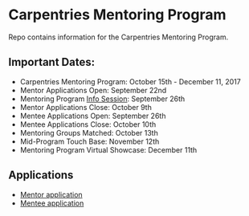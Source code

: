 # Carpentries Mentoring Program
Repo contains information for the Carpentries Mentoring Program.

## Important Dates:
- Carpentries Mentoring Program: October 15th - December 11, 2017  
- Mentor Applications Open: September 22nd   
- Mentoring Program [Info Session](http://pad.software-carpentry.org//mentorship-info): September 26th  
- Mentor Applications Close: October 9th  
- Mentee Applications Open: September 26th  
- Mentee Applications Close: October 10th  
- Mentoring Groups Matched: October 13th  
- Mid-Program Touch Base: November 12th  
- Mentoring Program Virtual Showcase: December 11th   

## Applications
+ [Mentor application](https://goo.gl/forms/hEkmp1GxKYXZkjBJ3)  
+ [Mentee application](https://goo.gl/forms/sSqFBgB6Uf0Bcujj1)  
